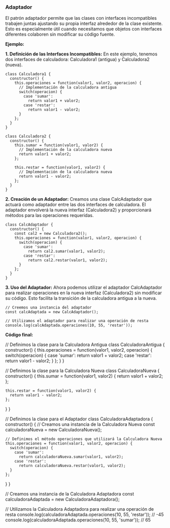 ### Adaptador

El patrón adaptador permite que las clases con interfaces incompatibles trabajen juntas ajustando su propia interfaz alrededor de la clase existente. Esto es especialmente útil cuando necesitamos que objetos con interfaces diferentes colaboren sin modificar su código fuente.

**Ejemplo:**

**1. Definición de las Interfaces Incompatibles:** En este ejemplo, tenemos dos interfaces de calculadora: Calculadora1 (antigua) y Calculadora2 (nueva).

```
class Calculadora1 {
  constructor() {
    this.operaciones = function(valor1, valor2, operacion) {
      // Implementación de la calculadora antigua
      switch(operacion) {
        case 'sumar':
          return valor1 + valor2;
        case 'restar':
          return valor1 - valor2;
      }
    };
  }
}

class Calculadora2 {
  constructor() {
    this.sumar = function(valor1, valor2) {
      // Implementación de la calculadora nueva
      return valor1 + valor2;
    };
    
    this.restar = function(valor1, valor2) {
      // Implementación de la calculadora nueva
      return valor1 - valor2;
    };
  }
}
```

**2. Creación de un Adaptador:** Creamos una clase CalcAdaptador que actuará como adaptador entre las dos interfaces de calculadora. El adaptador envolverá la nueva interfaz (Calculadora2) y proporcionará métodos para las operaciones requeridas.

```
class CalcAdaptador {
  constructor() {
    const cal2 = new Calculadora2();
    this.operaciones = function(valor1, valor2, operacion) {
      switch(operacion) {
        case 'sumar':
          return cal2.sumar(valor1, valor2);
        case 'restar':
          return cal2.restar(valor1, valor2);
      }
    };
  }
}
```

**3. Uso del Adaptador:** Ahora podemos utilizar el adaptador CalcAdaptador para realizar operaciones en la nueva interfaz (Calculadora2) sin modificar su código. Esto facilita la transición de la calculadora antigua a la nueva.

```
// Creemos una instancia del adaptador
const calcAdaptada = new CalcAdaptador();

// Utilizamos el adaptador para realizar una operación de resta
console.log(calcAdaptada.operaciones(10, 55, 'restar'));
```

**Código final:**

// Definimos la clase para la Calculadora Antigua
class CalculadoraAntigua {
  constructor() {
    this.operaciones = function(valor1, valor2, operacion) {
      switch(operacion) {
        case 'sumar':
          return valor1 + valor2;
        case 'restar':
          return valor1 - valor2;
      }
    };
  }
}

// Definimos la clase para la Calculadora Nueva
class CalculadoraNueva {
  constructor() {
    this.sumar = function(valor1, valor2) {
      return valor1 + valor2;
    };
    
    this.restar = function(valor1, valor2) {
      return valor1 - valor2;
    };
  }
}

// Definimos la clase para el Adaptador
class CalculadoraAdaptadora {
  constructor() {
    // Creamos una instancia de la Calculadora Nueva
    const calculadoraNueva = new CalculadoraNueva();
    
    // Definimos el método operaciones que utilizará la Calculadora Nueva
    this.operaciones = function(valor1, valor2, operacion) {
      switch(operacion) {
        case 'sumar':
          return calculadoraNueva.sumar(valor1, valor2);
        case 'restar':
          return calculadoraNueva.restar(valor1, valor2);
      }
    };
  }
}

// Creamos una instancia de la Calculadora Adaptadora
const calculadoraAdaptada = new CalculadoraAdaptadora();

// Utilizamos la Calculadora Adaptadora para realizar una operación de resta
console.log(calculadoraAdaptada.operaciones(10, 55, 'restar')); // -45
console.log(calculadoraAdaptada.operaciones(10, 55, 'sumar')); // 65
